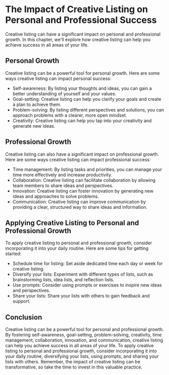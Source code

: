 The Impact of Creative Listing on Personal and Professional Success
=====================================================================================================================================

Creative listing can have a significant impact on personal and professional growth. In this chapter, we'll explore how creative listing can help you achieve success in all areas of your life.

Personal Growth
---------------

Creative listing can be a powerful tool for personal growth. Here are some ways creative listing can impact personal success:

* Self-awareness: By listing your thoughts and ideas, you can gain a better understanding of yourself and your values.
* Goal-setting: Creative listing can help you clarify your goals and create a plan to achieve them.
* Problem-solving: By listing different perspectives and solutions, you can approach problems with a clearer, more open mindset.
* Creativity: Creative listing can help you tap into your creativity and generate new ideas.

Professional Growth
-------------------

Creative listing can also have a significant impact on professional growth. Here are some ways creative listing can impact professional success:

* Time management: By listing tasks and priorities, you can manage your time more effectively and increase productivity.
* Collaboration: Creative listing can facilitate collaboration by allowing team members to share ideas and perspectives.
* Innovation: Creative listing can foster innovation by generating new ideas and approaches to solve problems.
* Communication: Creative listing can improve communication by providing a clear, structured way to share ideas and information.

Applying Creative Listing to Personal and Professional Growth
-------------------------------------------------------------

To apply creative listing to personal and professional growth, consider incorporating it into your daily routine. Here are some tips for getting started:

* Schedule time for listing: Set aside dedicated time each day or week for creative listing.
* Diversify your lists: Experiment with different types of lists, such as brainstorming lists, idea lists, and reflection lists.
* Use prompts: Consider using prompts or exercises to inspire new ideas and perspectives.
* Share your lists: Share your lists with others to gain feedback and support.

Conclusion
----------

Creative listing can be a powerful tool for personal and professional growth. By fostering self-awareness, goal-setting, problem-solving, creativity, time management, collaboration, innovation, and communication, creative listing can help you achieve success in all areas of your life. To apply creative listing to personal and professional growth, consider incorporating it into your daily routine, diversifying your lists, using prompts, and sharing your lists with others. Remember, the impact of creative listing can be transformative, so take the time to invest in this valuable practice.
